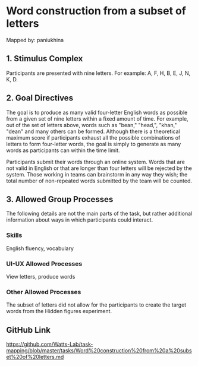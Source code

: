 # Word construction from a subset of letters

Mapped by: paniukhina 

## 1. Stimulus Complex 
Participants are presented with nine letters. For example: A, F, H, B, E, J, N, K, D.

## 2. Goal Directives 
The goal is to produce as many valid four-letter English words as possible from a given set of nine letters within a fixed amount of time. For example, out of the set of letters above, words such as "bean," "head,", "khan," "dean" and many others can be formed. Although there is a theoretical maximum score if participants exhaust all the possible combinations of letters to form four-letter words, the goal is simply to generate as many words as participants can within the time limit.

Participants submit their words through an online system. Words that are not valid in English or that are longer than four letters will be rejected by the system. Those working in teams can brainstorm in any way they wish; the total number of non-repeated words submitted by the team will be counted.

## 3. Allowed Group Processes 
The following details are not the main parts of the task, but rather additional information about ways in which participants could interact.

### Skills 
English fluency, vocabulary

### UI-UX Allowed Processes
View letters, produce words

### Other Allowed Processes
The subset of letters did not allow for the participants to create the target words from the Hidden figures experiment.

## GitHub Link 
https://github.com/Watts-Lab/task-mapping/blob/master/tasks/Word%20construction%20from%20a%20subset%20of%20letters.md
